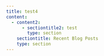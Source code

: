 ```yaml
---
title: test4
content:
  - content2:
      - sectiontitle2: test
        type: section
    sectiontitle: Recent Blog Posts
    type: section
---
```


